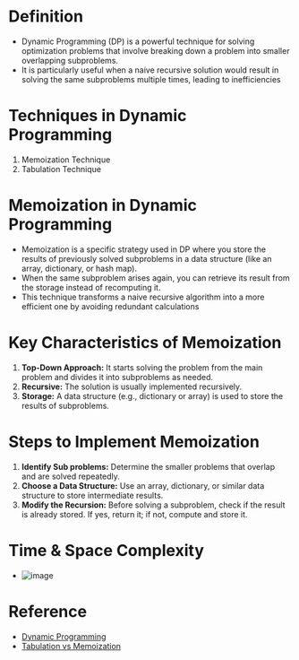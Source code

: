 # Definition
* Dynamic Programming (DP) is a powerful technique for solving optimization problems that involve breaking down a problem into smaller overlapping subproblems.
* It is particularly useful when a naive recursive solution would result in solving the same subproblems multiple times, leading to inefficiencies

# Techniques in Dynamic Programming
1. Memoization Technique
2. Tabulation Technique

# Memoization in Dynamic Programming
* Memoization is a specific strategy used in DP where you store the results of previously solved subproblems in a data structure (like an array, dictionary, or hash map).
* When the same subproblem arises again, you can retrieve its result from the storage instead of recomputing it.
* This technique transforms a naive recursive algorithm into a more efficient one by avoiding redundant calculations

# Key Characteristics of Memoization
1. **Top-Down Approach:** It starts solving the problem from the main problem and divides it into subproblems as needed.
2. **Recursive:** The solution is usually implemented recursively.
3. **Storage:** A data structure (e.g., dictionary or array) is used to store the results of subproblems.

# Steps to Implement Memoization
1. **Identify Sub problems:** Determine the smaller problems that overlap and are solved repeatedly.
2. **Choose a Data Structure:** Use an array, dictionary, or similar data structure to store intermediate results.
3. **Modify the Recursion:** Before solving a subproblem, check if the result is already stored. If yes, return it; if not, compute and store it.

# Time & Space Complexity
* ![image](https://github.com/user-attachments/assets/3d8b4f0c-b06c-4bd3-8c9f-bee42c5a55da)

# Reference
* [Dynamic Programming](https://www.javatpoint.com/dynamic-programming)
* [Tabulation vs Memoization](https://www.javatpoint.com/tabulation-vs-memoization)

